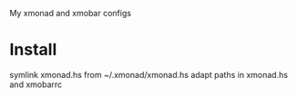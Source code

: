 My xmonad and xmobar configs

Install
=======

symlink xmonad.hs from ~/.xmonad/xmonad.hs
adapt paths in xmonad.hs and xmobarrc
